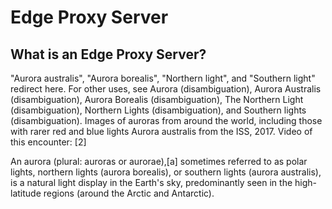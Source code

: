# Edge Proxy Server

## What is an Edge Proxy Server?
"Aurora australis", "Aurora borealis", "Northern light", and "Southern light" redirect here. For other uses, see Aurora (disambiguation), Aurora Australis (disambiguation), Aurora Borealis (disambiguation), The Northern Light (disambiguation), Northern Lights (disambiguation), and Southern lights (disambiguation).
Images of auroras from around the world, including those with rarer red and blue lights
Aurora australis from the ISS, 2017. Video of this encounter: [2]

An aurora (plural: auroras or aurorae),[a] sometimes referred to as polar lights, northern lights (aurora borealis), or southern lights (aurora australis), is a natural light display in the Earth's sky, predominantly seen in the high-latitude regions (around the Arctic and Antarctic).
